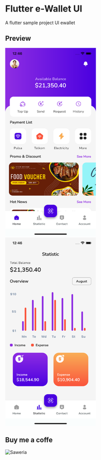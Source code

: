 # Flutter e-Wallet UI

A flutter sample project UI ewallet 

## Preview

<img src="assets/images/screenshot1.png" width="290" height="600"/><img src="assets/images/screenshot2.png" width="290" height="600"/>

## Buy me a coffe
![Saweria](https://saweria.co/khoirurrosy)